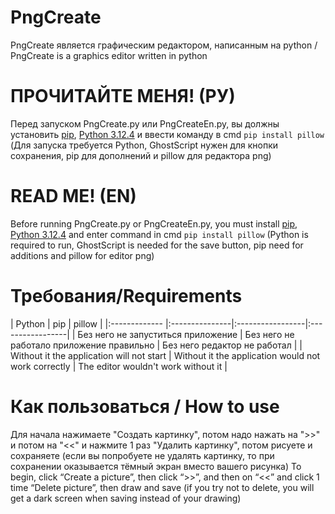 # PngCreate
PngCreate является графическим редактором, написанным на python / PngCreate is a graphics editor written in python


# ПРОЧИТАЙТЕ МЕНЯ! (РУ)
Перед запуском PngCreate.py или PngCreateEn.py, вы должны установить [pip](https://bootstrap.pypa.io/get-pip.py), [Python 3.12.4](https://www.python.org/downloads/) и ввести команду в cmd ```pip install pillow```
(Для запуска требуется Python,
GhostScript нужен для кнопки сохранения, pip для дополнений и pillow для редактора png)
# READ ME! (EN)
Before running PngCreate.py or PngCreateEn.py, you must install [pip](https://bootstrap.pypa.io/get-pip.py), [Python 3.12.4](https://www.python.org/downloads/) and enter command in cmd ```pip install pillow``` 
(Python is required to run,
GhostScript is needed for the save button, pip need for additions and pillow for editor png)

# Требования/Requirements
| Python | pip | pillow |
|:------------- |:---------------|:-----------------|:-----------------|
| Без него не запуститься приложение | Без него не работало приложение правильно | Без него редактор не работал |
| Without it the application will not start | Without it the application would not work correctly | The editor wouldn't work without it |

# Как пользоваться / How to use
Для начала нажимаете "Создать картинку", потом надо нажать на ">>" и потом на "<<" и нажмите 1 раз "Удалить картинку", потом рисуете и сохраняете (если вы попробуете не удалять картинку, то при сохранении оказывается тёмный экран вместо вашего рисунка)
To begin, click “Create a picture”, then click “>>”, and then on “<<” and click 1 time “Delete picture”, then draw and save (if you try not to delete, you will get a dark screen when saving instead of your drawing)
